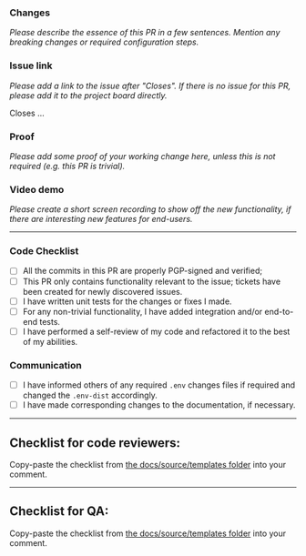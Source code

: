 ### Changes
_Please describe the essence of this PR in a few sentences. Mention any breaking changes or required configuration steps._

### Issue link
_Please add a link to the issue after "Closes". If there is no issue for this PR, please add it to the project board directly._

Closes ...

### Proof
_Please add some proof of your working change here, unless this is not required (e.g. this PR is trivial)._

### Video demo
_Please create a short screen recording to show off the new functionality, if there are interesting new features for end-users._

---

### Code Checklist
- [ ] All the commits in this PR are properly PGP-signed and verified;
- [ ] This PR only contains functionality relevant to the issue; tickets have been created for newly discovered issues.
- [ ] I have written unit tests for the changes or fixes I made.
- [ ] For any non-trivial functionality, I have added integration and/or end-to-end tests.
- [ ] I have performed a self-review of my code and refactored it to the best of my abilities.

### Communication
- [ ] I have informed others of any required `.env` changes files if required and changed the `.env-dist` accordingly.
- [ ] I have made corresponding changes to the documentation, if necessary.

---
## Checklist for code reviewers:
Copy-paste the checklist from [the docs/source/templates folder](https://github.com/minvws/nl-kat-coordination/blob/main/docs/source/templates/pull_request_template_review_code.md) into your comment.

---
## Checklist for QA:
Copy-paste the checklist from [the docs/source/templates folder](https://github.com/minvws/nl-kat-coordination/blob/main/docs/source/templates/pull_request_template_review_qa.md) into your comment.
